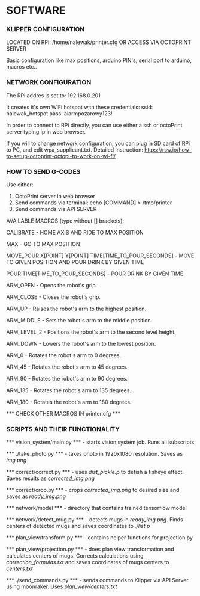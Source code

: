 # SOFTWARE #

### KLIPPER CONFIGURATION ###

LOCATED ON RPi: /home/nalewak/printer.cfg
OR ACCESS VIA OCTOPRINT SERVER

Basic configuration like max positions, arduino PIN's, serial port to arduino, macros etc..


### NETWORK CONFIGURATION ###

The RPi addres is set to: 192.168.0.201

It creates it's own WiFi hotspot with these credentials:
ssid: nalewak_hotspot
pass: alarmpozarowy123!

In order to connect to RPi directly, you can use either a ssh or octoPrint server typing ip in web browser.

If you will to change network configuration, you can plug in SD card of RPi to PC, and edit wpa_supplicant.txt.
Detailed instruction:
https://rsw.io/how-to-setup-octoprint-octopi-to-work-on-wi-fi/ 


### HOW TO SEND G-CODES ###
Use either:
1. OctoPrint server in web browser
2. Send commands via terminal: echo [COMMAND] > /tmp/printer
3. Send commands via API SERVER 

AVAILABLE MACROS (type without [] brackets):


CALIBRATE - HOME AXIS AND RIDE TO MAX POSITION
 
MAX - GO TO MAX POSITION

MOVE_POUR X[POINT] Y[POINT] TIME[TIME_TO_POUR_SECONDS] - MOVE TO GIVEN POSITION AND POUR DRINK BY GIVEN TIME

POUR TIME[TIME_TO_POUR_SECONDS] - POUR DRINK BY GIVEN TIME

ARM_OPEN - Opens the robot's grip.

ARM_CLOSE - Closes the robot's grip.

ARM_UP - Raises the robot's arm to the highest position.

ARM_MIDDLE - Sets the robot's arm to the middle position.

ARM_LEVEL_2 - Positions the robot's arm to the second level height.

ARM_DOWN - Lowers the robot's arm to the lowest position.

ARM_0 - Rotates the robot's arm to 0 degrees.

ARM_45 - Rotates the robot's arm to 45 degrees.

ARM_90 - Rotates the robot's arm to 90 degrees.

ARM_135 - Rotates the robot's arm to 135 degrees.

ARM_180 - Rotates the robot's arm to 180 degrees.

*** CHECK OTHER MACROS IN printer.cfg ***

### SCRIPTS AND THEIR FUNCTIONALITY ###

*** vision_system/main.py *** - starts vision system job. Runs all subscripts

*** ./take_photo.py *** - takes photo in 1920x1080 resolution. Saves as _img.png_

*** correct/correct.py *** - uses _dist_pickle.p_ to defish a fisheye effect. Saves results as *corrected_img.png* 

*** correct/crop.py *** - crops *corrected_img.png* to desired size and saves as *ready_img.png*

*** network/model *** - directory that contains trained tensorflow model

*** network/detect_mug.py *** - detects mugs in *ready_img.png*. Finds centers of detected mugs and saves coordinates to *./list.p*

*** plan_view/transform.py *** - contains helper functions for projection.py

*** plan_view/projection.py *** - does plan view transformation and calculates centers of mugs. Corrects calculations using *correction_formulas.txt* and saves coordinates of mugs centers to *centers.txt*

*** ./send_commands.py *** - sends commands to Klipper via API Server using moonraker. Uses *plan_view/centers.txt*
